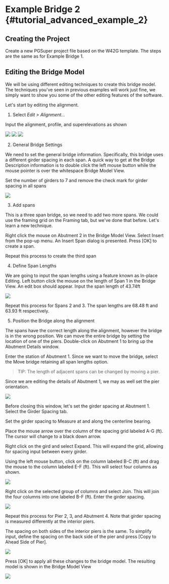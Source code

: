Example Bridge 2 {#tutorial_advanced_example_2}
==============================
Creating the Project
--------------------
Create a new PGSuper project file based on the W42G template. The steps are the same as for Example Bridge 1.

Editing the Bridge Model
-------------------------
We will be using different editing techniques to create this bridge model. The techniques you've seen in previous examples will work just fine, we simply want to show you some of the other editing features of the software.

Let's start by editing the alignment.

1) Select *Edit > Alignment...*

Input the alignment, profile, and superelevations as shown

![](Tutorial_Advanced_Example_2_Alignment_Horizontal.png)
![](Tutorial_Advanced_Example_2_Alignment_Profile.png)
![](Tutorial_Advanced_Example_2_Alignment_Superelevation.png)

2) General Bridge Settings

We need to set the general bridge information. Specifically, this bridge uses a different girder spacing in each span. A quick way to get at the Bridge Description information is to double click the left mouse button while the mouse pointer is over the whitespace Bridge Model View.

Set the number of girders to 7 and remove the check mark for girder spacing in all spans

![](Tutorial_Advanced_Example_2_Bridge_Description_General.png)

3) Add spans

This is a three span bridge, so we need to add two more spans. We could use the framing grid on the Framing tab, but we've done that before. Let's learn a new technique.

Right click the mouse on Abutment 2 in the Bridge Model View. Select Insert from the pop-up menu. An Insert Span dialog is presented. Press [OK] to create a span.

Repeat this process to create the third span

4) Define Span Lengths

We are going to input the span lengths using a feature known as In-place Editing. Left button click the mouse on the length of Span 1 in the Bridge View. An edit box should appear. Input the span length of 43.74ft

![](Tutorial_Advanced_Example_2_Inplace_Edit.png)

Repeat this process for Spans 2 and 3. The span lengths are 68.48 ft and 63.93 ft respectively.

5) Position the Bridge along the alignment

The spans have the correct length along the alignment, however the bridge is in the wrong position. We can move the entire bridge by setting the location of one of the piers. Double-click on Abutment 1 to bring up the Abutment Details window. 

Enter the station of Abutment 1. Since we want to move the bridge, select the Move bridge retaining all span lengths option.

> TIP: The length of adjacent spans can be changed by moving a pier.

Since we are editing the details of Abutment 1, we may as well set the pier orientation.

![](Tutorial_Advanced_Example_2_Abutment_1.png)

Before closing this window, let's set the girder spacing at Abutment 1. Select the Girder Spacing tab.

Set the girder spacing to Measure at and along the centerline bearing.

Place the mouse arrow over the column of the spacing grid labeled A-G (ft). The cursor will change to a black down arrow.

Right click on the gird and select Expand. This will expand the grid, allowing for spacing input between every girder.

Using the left mouse button, click on the column labeled B-C (ft) and drag the mouse to the column labeled E-F (ft). This will select four columns as shown.

![](Tutorial_Advanced_Example_2_Abutment_1_Spacing_Expanded.png)

Right click on the selected group of columns and select Join. This will join the four columns into one labeled B-F (ft). Enter the girder spacing.

![](Tutorial_Advanced_Example_2_Abutment_1_Spacing_Joined.png)

Repeat this process for Pier 2, 3, and Abutment 4. Note that girder spacing is measured differently at the interior piers.

The spacing on both sides of the interior piers is the same. To simplify input, define the spacing on the back side of the pier and press [Copy to Ahead Side of Pier].

![](Tutorial_Advanced_Example_2_Pier_2_Spacing.png)

Press [OK] to apply all these changes to the bridge model. The resulting model is shown in the Bridge Model View

![](Tutorial_Advanced_Example_2_Bridge_Model_View.png)


